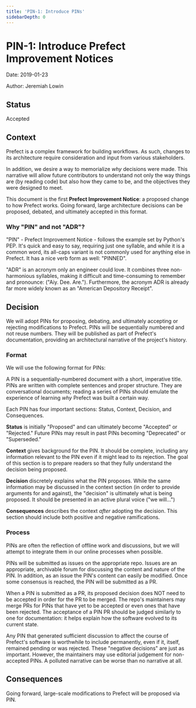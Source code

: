 ```yaml
---
title: 'PIN-1: Introduce PINs'
sidebarDepth: 0
---
```


# PIN-1: Introduce Prefect Improvement Notices

Date: 2019-01-23

Author: Jeremiah Lowin

## Status

Accepted

## Context

Prefect is a complex framework for building workflows. As such, changes to its architecture require consideration and input from various stakeholders.

In addition, we desire a way to memorialize _why_ decisions were made. This narrative will allow future contributors to understand not only the way things are (by reading code) but also how they came to be, and the objectives they were designed to meet.

This document is the first **Prefect Improvement Notice**: a proposed change to how Prefect works. Going forward, large architecture decisions can be proposed, debated, and ultimately accepted in this format.

### Why "PIN" and not "ADR"?

"PIN" - Prefect Improvement Notice - follows the example set by Python's PEP. It's quick and easy to say, requiring just one syllable, and while it is a common word, its all-caps variant is not commonly used for anything else in Prefect. It has a nice verb form as well: "PINNED".

"ADR" is an acronym only an engineer could love. It combines three non-harmonious syllables, making it difficult and time-consuming to remember and pronounce: ("Aiy. Dee. Are."). Furthermore, the acronym ADR is already far more widely known as an "American Depository Receipt".

## Decision

We will adopt PINs for proposing, debating, and ultimately accepting or rejecting modifications to Prefect. PINs will be sequentially numbered and not reuse numbers. They will be published as part of Prefect's documentation, providing an architectural narrative of the project's history.

### Format

We will use the following format for PINs:

A PIN is a sequentially-numbered document with a short, imperative title. PINs are written with complete sentences and proper structure. They are conversational documents; reading a series of PINs should emulate the experience of learning _why_ Prefect was built a certain way.

Each PIN has four important sections: Status, Context, Decision, and Consequences.

**Status** is initially "Proposed" and can ultimately become "Accepted" or "Rejected." Future PINs may result in past PINs becoming "Deprecated" or "Superseded."

**Context** gives background for the PIN. It should be complete, including any information relevant to the PIN even if it might lead to its rejection. The goal of this section is to prepare readers so that they fully understand the decision being proposed.

**Decision** discretely explains what the PIN proposes. While the same information may be discussed in the context section (in order to provide arguments for and against), the "decision" is ultimately what is being proposed. It should be presented in an active plural voice ("we will...")

**Consequences** describes the context _after_ adopting the decision. This section should include both positive and negative ramifications.

### Process

PINs are often the reflection of offline work and discussions, but we will attempt to integrate them in our online processes when possible.

PINs will be submitted as issues on the appropriate repo. Issues are an appropriate, archivable forum for discussing the content and nature of the PIN. In addition, as an issue the PIN's content can easily be modified. Once some consensus is reached, the PIN will be submitted as a PR.

When a PIN is submitted as a PR, its proposed decision does NOT need to be accepted in order for the PR to be merged. The repo's maintainers may merge PRs for PINs that have yet to be accepted or even ones that have been rejected. The acceptance of a PIN PR should be judged similarly to one for documentation: it helps explain how the software evolved to its current state.

Any PIN that generated sufficient discussion to affect the course of Prefect's software is worthwhile to include permanently, even if it, itself, remained pending or was rejected. These "negative decisions" are just as important. However, the maintainers may use editorial judgement for non-accepted PINs. A polluted narrative can be worse than no narrative at all.

## Consequences

Going forward, large-scale modifications to Prefect will be proposed via PIN.
